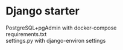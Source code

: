 # Django starter

PostgreSQL+pgAdmin with docker-compose\
requirements.txt\
settings.py with django-environ settings
